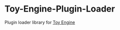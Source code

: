 Toy-Engine-Plugin-Loader
======

Plugin loader library for [Toy Engine](https://github.com/toshipiazza/Toy-Engine)
